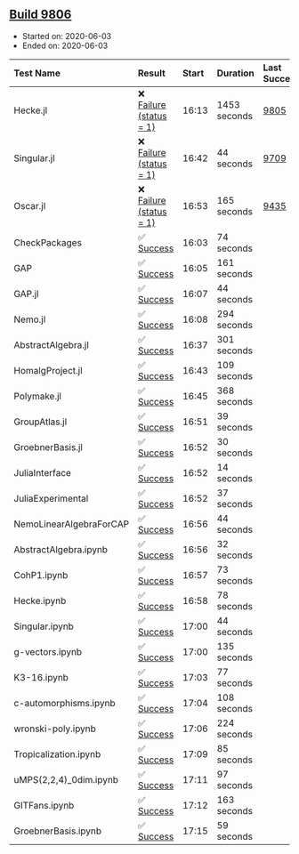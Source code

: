 ## [Build 9806](https://oscarci.mathematik.uni-kl.de/job/oscar/9806/)

* Started on: 2020-06-03
* Ended on: 2020-06-03

| Test Name    | Result | Start | Duration | Last Success | First Failure |
|:-------------|:-------|:------|:---------|:-------------|:--------------|
| Hecke.jl | ❌ [Failure (status = 1)](https://oscarci.mathematik.uni-kl.de/job/oscar/9806/artifact/logs/build-9806/Hecke.jl.log) | 16:13 | 1453 seconds | [9805](https://oscarci.mathematik.uni-kl.de/job/oscar/9805/) | [9806](https://oscarci.mathematik.uni-kl.de/job/oscar/9806/) |
| Singular.jl | ❌ [Failure (status = 1)](https://oscarci.mathematik.uni-kl.de/job/oscar/9806/artifact/logs/build-9806/Singular.jl.log) | 16:42 | 44 seconds | [9709](https://oscarci.mathematik.uni-kl.de/job/oscar/9709/) | [9710](https://oscarci.mathematik.uni-kl.de/job/oscar/9710/) |
| Oscar.jl | ❌ [Failure (status = 1)](https://oscarci.mathematik.uni-kl.de/job/oscar/9806/artifact/logs/build-9806/Oscar.jl.log) | 16:53 | 165 seconds | [9435](https://oscarci.mathematik.uni-kl.de/job/oscar/9435/) | [9436](https://oscarci.mathematik.uni-kl.de/job/oscar/9436/) |
| CheckPackages | ✅ [Success](https://oscarci.mathematik.uni-kl.de/job/oscar/9806/artifact/logs/build-9806/CheckPackages.log) | 16:03 | 74 seconds |  |  |
| GAP | ✅ [Success](https://oscarci.mathematik.uni-kl.de/job/oscar/9806/artifact/logs/build-9806/GAP.log) | 16:05 | 161 seconds |  |  |
| GAP.jl | ✅ [Success](https://oscarci.mathematik.uni-kl.de/job/oscar/9806/artifact/logs/build-9806/GAP.jl.log) | 16:07 | 44 seconds |  |  |
| Nemo.jl | ✅ [Success](https://oscarci.mathematik.uni-kl.de/job/oscar/9806/artifact/logs/build-9806/Nemo.jl.log) | 16:08 | 294 seconds |  |  |
| AbstractAlgebra.jl | ✅ [Success](https://oscarci.mathematik.uni-kl.de/job/oscar/9806/artifact/logs/build-9806/AbstractAlgebra.jl.log) | 16:37 | 301 seconds |  |  |
| HomalgProject.jl | ✅ [Success](https://oscarci.mathematik.uni-kl.de/job/oscar/9806/artifact/logs/build-9806/HomalgProject.jl.log) | 16:43 | 109 seconds |  |  |
| Polymake.jl | ✅ [Success](https://oscarci.mathematik.uni-kl.de/job/oscar/9806/artifact/logs/build-9806/Polymake.jl.log) | 16:45 | 368 seconds |  |  |
| GroupAtlas.jl | ✅ [Success](https://oscarci.mathematik.uni-kl.de/job/oscar/9806/artifact/logs/build-9806/GroupAtlas.jl.log) | 16:51 | 39 seconds |  |  |
| GroebnerBasis.jl | ✅ [Success](https://oscarci.mathematik.uni-kl.de/job/oscar/9806/artifact/logs/build-9806/GroebnerBasis.jl.log) | 16:52 | 30 seconds |  |  |
| JuliaInterface | ✅ [Success](https://oscarci.mathematik.uni-kl.de/job/oscar/9806/artifact/logs/build-9806/JuliaInterface.log) | 16:52 | 14 seconds |  |  |
| JuliaExperimental | ✅ [Success](https://oscarci.mathematik.uni-kl.de/job/oscar/9806/artifact/logs/build-9806/JuliaExperimental.log) | 16:52 | 37 seconds |  |  |
| NemoLinearAlgebraForCAP | ✅ [Success](https://oscarci.mathematik.uni-kl.de/job/oscar/9806/artifact/logs/build-9806/NemoLinearAlgebraForCAP.log) | 16:56 | 44 seconds |  |  |
| AbstractAlgebra.ipynb | ✅ [Success](https://oscarci.mathematik.uni-kl.de/job/oscar/9806/artifact/logs/build-9806/AbstractAlgebra.ipynb.log) | 16:56 | 32 seconds |  |  |
| CohP1.ipynb | ✅ [Success](https://oscarci.mathematik.uni-kl.de/job/oscar/9806/artifact/logs/build-9806/CohP1.ipynb.log) | 16:57 | 73 seconds |  |  |
| Hecke.ipynb | ✅ [Success](https://oscarci.mathematik.uni-kl.de/job/oscar/9806/artifact/logs/build-9806/Hecke.ipynb.log) | 16:58 | 78 seconds |  |  |
| Singular.ipynb | ✅ [Success](https://oscarci.mathematik.uni-kl.de/job/oscar/9806/artifact/logs/build-9806/Singular.ipynb.log) | 17:00 | 44 seconds |  |  |
| g-vectors.ipynb | ✅ [Success](https://oscarci.mathematik.uni-kl.de/job/oscar/9806/artifact/logs/build-9806/g-vectors.ipynb.log) | 17:00 | 135 seconds |  |  |
| K3-16.ipynb | ✅ [Success](https://oscarci.mathematik.uni-kl.de/job/oscar/9806/artifact/logs/build-9806/K3-16.ipynb.log) | 17:03 | 77 seconds |  |  |
| c-automorphisms.ipynb | ✅ [Success](https://oscarci.mathematik.uni-kl.de/job/oscar/9806/artifact/logs/build-9806/c-automorphisms.ipynb.log) | 17:04 | 108 seconds |  |  |
| wronski-poly.ipynb | ✅ [Success](https://oscarci.mathematik.uni-kl.de/job/oscar/9806/artifact/logs/build-9806/wronski-poly.ipynb.log) | 17:06 | 224 seconds |  |  |
| Tropicalization.ipynb | ✅ [Success](https://oscarci.mathematik.uni-kl.de/job/oscar/9806/artifact/logs/build-9806/Tropicalization.ipynb.log) | 17:09 | 85 seconds |  |  |
| uMPS(2,2,4)_0dim.ipynb | ✅ [Success](https://oscarci.mathematik.uni-kl.de/job/oscar/9806/artifact/logs/build-9806/uMPS-2-2-4-_0dim.ipynb.log) | 17:11 | 97 seconds |  |  |
| GITFans.ipynb | ✅ [Success](https://oscarci.mathematik.uni-kl.de/job/oscar/9806/artifact/logs/build-9806/GITFans.ipynb.log) | 17:12 | 163 seconds |  |  |
| GroebnerBasis.ipynb | ✅ [Success](https://oscarci.mathematik.uni-kl.de/job/oscar/9806/artifact/logs/build-9806/GroebnerBasis.ipynb.log) | 17:15 | 59 seconds |  |  |
